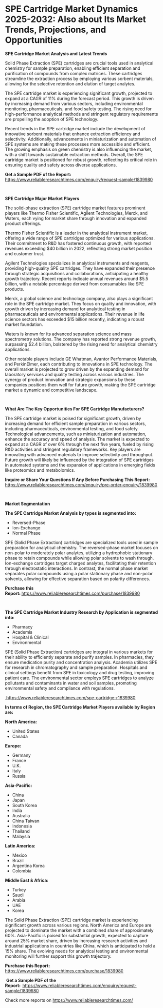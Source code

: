 <p><h1>SPE Cartridge Market Dynamics 2025-2032: Also about Its Market Trends, Projections, and Opportunities</h1></p><p><strong>SPE Cartridge Market Analysis and Latest Trends</strong></p>
<p><p>Solid Phase Extraction (SPE) cartridges are crucial tools used in analytical chemistry for sample preparation, enabling efficient separation and purification of compounds from complex matrices. These cartridges streamline the extraction process by employing various sorbent materials, allowing for the selective retention and elution of target analytes.</p><p>The SPE cartridge market is experiencing significant growth, projected to expand at a CAGR of 11% during the forecast period. This growth is driven by increasing demand from various sectors, including environmental monitoring, pharmaceuticals, and food safety testing. The rising need for high-performance analytical methods and stringent regulatory requirements are propelling the adoption of SPE technology.</p><p>Recent trends in the SPE cartridge market include the development of innovative sorbent materials that enhance extraction efficiency and selectivity. Additionally, advancements in miniaturization and automation of SPE systems are making these processes more accessible and efficient. The growing emphasis on green chemistry is also influencing the market, with a shift towards sustainable extraction methods. Overall, the SPE cartridge market is positioned for robust growth, reflecting its critical role in ensuring quality and safety across diverse applications.</p></p>
<p><strong>Get a Sample PDF of the Report:&nbsp;</strong> <a href="https://www.reliableresearchtimes.com/enquiry/request-sample/1839980?utm_campaign=3047&utm_medium=2&utm_source=Github&utm_content=ia&utm_term=05032025&utm_id=spe-cartridge">https://www.reliableresearchtimes.com/enquiry/request-sample/1839980</a></p>
<p>&nbsp;</p>
<p><strong>SPE Cartridge Major Market Players</strong></p>
<p><p>The solid-phase extraction (SPE) cartridge market features prominent players like Thermo Fisher Scientific, Agilent Technologies, Merck, and Waters, each vying for market share through innovation and expanded product offerings. </p><p>Thermo Fisher Scientific is a leader in the analytical instrument market, offering a wide range of SPE cartridges optimized for various applications. Their commitment to R&D has fostered continuous growth, with reported revenues exceeding $40 billion in 2022, reflecting strong market position and customer trust.</p><p>Agilent Technologies specializes in analytical instruments and reagents, providing high-quality SPE cartridges. They have expanded their presence through strategic acquisitions and collaborations, anticipating a healthy growth trajectory. Recent reports indicate annual revenues around $5.5 billion, with a notable percentage derived from consumables like SPE products.</p><p>Merck, a global science and technology company, also plays a significant role in the SPE cartridge market. They focus on quality and innovation, with growth driven by increasing demand for analytical testing in pharmaceuticals and environmental applications. Their revenue in life science sectors has exceeded $15 billion recently, indicating a robust market foundation.</p><p>Waters is known for its advanced separation science and mass spectrometry solutions. The company has reported strong revenue growth, surpassing $2.4 billion, bolstered by the rising need for analytical chemistry applications.</p><p>Other notable players include GE Whatman, Avantor Performance Materials, and PerkinElmer, each contributing to innovations in SPE technology. The overall market is projected to grow driven by the expanding demand for laboratory services and quality testing across various industries. The synergy of product innovation and strategic expansions by these companies positions them well for future growth, making the SPE cartridge market a dynamic and competitive landscape.</p></p>
<p>&nbsp;</p>
<p><strong>What Are The Key Opportunities For SPE Cartridge Manufacturers?</strong></p>
<p><p>The SPE cartridge market is poised for significant growth, driven by increasing demand for efficient sample preparation in various sectors, including pharmaceuticals, environmental testing, and food safety. Technological advancements, such as miniaturization and automation, enhance the accuracy and speed of analysis. The market is expected to expand at a CAGR of over 6% through the next five years, fueled by rising R&D activities and stringent regulatory frameworks. Key players are innovating with advanced materials to improve selectivity and throughput. Future growth will likely be influenced by the integration of SPE cartridges in automated systems and the expansion of applications in emerging fields like proteomics and metabolomics.</p></p>
<p><strong>Inquire or Share Your Questions If Any Before Purchasing This Report:</strong> <a href="https://www.reliableresearchtimes.com/enquiry/pre-order-enquiry/1839980?utm_campaign=3047&utm_medium=2&utm_source=Github&utm_content=ia&utm_term=05032025&utm_id=spe-cartridge">https://www.reliableresearchtimes.com/enquiry/pre-order-enquiry/1839980</a></p>
<p>&nbsp;</p>
<p><strong>Market Segmentation</strong></p>
<p><strong>The SPE Cartridge Market Analysis by types is segmented into:</strong></p>
<p><ul><li>Reversed-Phase</li><li>Ion-Exchange</li><li>Normal Phase</li></ul></p>
<p><p>SPE (Solid Phase Extraction) cartridges are specialized tools used in sample preparation for analytical chemistry. The reversed-phase market focuses on non-polar to moderately polar analytes, utilizing a hydrophobic stationary phase to retain compounds while allowing polar solvents to wash through. Ion-exchange cartridges target charged analytes, facilitating their retention through electrostatic interactions. In contrast, the normal phase market separates polar compounds using a polar stationary phase and non-polar solvents, allowing for effective separation based on polarity differences.</p></p>
<p><strong>Purchase this Report:&nbsp;</strong><a href="https://www.reliableresearchtimes.com/purchase/1839980?utm_campaign=3047&utm_medium=2&utm_source=Github&utm_content=ia&utm_term=05032025&utm_id=spe-cartridge">https://www.reliableresearchtimes.com/purchase/1839980</a></p>
<p>&nbsp;</p>
<p><strong>The SPE Cartridge Market Industry Research by Application is segmented into:</strong></p>
<p><ul><li>Pharmacy</li><li>Academia</li><li>Hospital & Clinical</li><li>Environmental</li></ul></p>
<p><p>SPE (Solid Phase Extraction) cartridges are integral in various markets for their ability to efficiently separate and purify samples. In pharmacies, they ensure medication purity and concentration analysis. Academia utilizes SPE for research in chromatography and sample preparation. Hospitals and clinical settings benefit from SPE in toxicology and drug testing, improving patient care. The environmental sector employs SPE cartridges to analyze pollutants and contaminants in water and soil samples, promoting environmental safety and compliance with regulations.</p></p>
<p><a href="https://www.reliableresearchtimes.com/spe-cartridge-r1839980?utm_campaign=3047&utm_medium=2&utm_source=Github&utm_content=ia&utm_term=05032025&utm_id=spe-cartridge">&nbsp;https://www.reliableresearchtimes.com/spe-cartridge-r1839980</a></p>
<p><strong>In terms of Region, the SPE Cartridge Market Players available by Region are:</strong></p>
<p>
    <p> <strong> North America: </strong>
        <ul>
            <li>United States</li>
            <li>Canada</li>
        </ul>
        </p> 
    <p> <strong> Europe: </strong>
        <ul>
            <li>Germany</li>
            <li>France</li>
            <li>U.K.</li>
            <li>Italy</li>
            <li>Russia</li>
        </ul>
        </p> 
    <p> <strong> Asia-Pacific: </strong>
        <ul>
            <li>China</li>
            <li>Japan</li>
            <li>South Korea</li>
            <li>India</li>
            <li>Australia</li>
            <li>China Taiwan</li>
            <li>Indonesia</li>
            <li>Thailand</li>
            <li>Malaysia</li>
        </ul>
        </p> 
    <p> <strong> Latin America: </strong>
        <ul>
            <li>Mexico</li>
            <li>Brazil</li>
            <li>Argentina Korea</li>
            <li>Colombia</li>
        </ul>
        </p> 
    <p> <strong> Middle East & Africa: </strong>
        <ul>
            <li>Turkey</li>
            <li>Saudi</li>
            <li>Arabia</li>
            <li>UAE</li>
            <li>Korea</li>
        </ul>
    </p>
    </p>
<p><p>The Solid Phase Extraction (SPE) cartridge market is experiencing significant growth across various regions. North America and Europe are projected to dominate the market with a combined share of approximately 60%. Asia-Pacific is poised for substantial growth, expected to capture around 25% market share, driven by increasing research activities and industrial applications in countries like China, which is anticipated to hold a 15% share. The evolving needs for analytical testing and environmental monitoring will further support this growth trajectory.</p></p>
<p><strong>Purchase this Report: </strong><a href="https://www.reliableresearchtimes.com/purchase/1839980?utm_campaign=3047&utm_medium=2&utm_source=Github&utm_content=ia&utm_term=05032025&utm_id=spe-cartridge">https://www.reliableresearchtimes.com/purchase/1839980</a></p>
<p>&nbsp;<strong>Get a Sample PDF of the Report:&nbsp;&nbsp;</strong><a href="https://www.reliableresearchtimes.com/enquiry/request-sample/1839980?utm_campaign=3047&utm_medium=2&utm_source=Github&utm_content=ia&utm_term=05032025&utm_id=spe-cartridge">https://www.reliableresearchtimes.com/enquiry/request-sample/1839980</a></p>
<p><strong></strong></p>
<p>Check more reports on <a href="https://www.reliableresearchtimes.com/?utm_campaign=3047&utm_medium=2&utm_source=Github&utm_content=ia&utm_term=05032025&utm_id=spe-cartridge">https://www.reliableresearchtimes.com/</a></p>